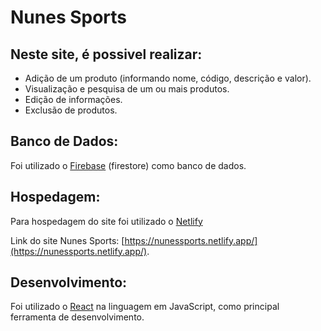 
# Nunes Sports

## Neste site, é possivel realizar:

* Adição de um produto (informando nome, código, descrição e valor).
* Visualização e pesquisa de um ou mais produtos.
* Edição de informações.
* Exclusão de produtos.

## Banco de Dados:

Foi utilizado o [Firebase](https://firebase.google.com/?gad_source=1&gclid=Cj0KCQiA4Y-sBhC6ARIsAGXF1g6joABqtHjIaQdzW1z9NcQw1GafUgz_280385ZYO_HcqWL18a0PZaEaAib8EALw_wcB&gclsrc=aw.ds&hl=pt-br) (firestore) como banco de dados.

## Hospedagem:

Para hospedagem do site foi utilizado o [Netlify](https://app.netlify.com/)

Link do site Nunes Sports: [https://nunessports.netlify.app/](https://nunessports.netlify.app/).

## Desenvolvimento:

Foi utilizado o [React](https://react.dev/) na linguagem em JavaScript, como principal ferramenta de desenvolvimento.
